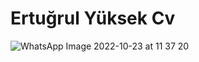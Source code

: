 
# Ertuğrul Yüksek Cv


![WhatsApp Image 2022-10-23 at 11 37 20](https://user-images.githubusercontent.com/97463861/197382923-522fdca1-8e73-4e58-9758-eb75039c58c3.jpeg)
